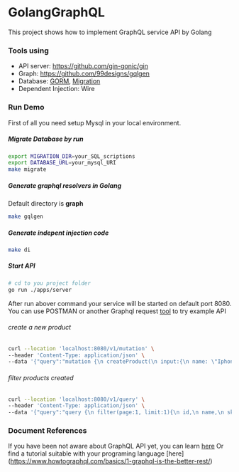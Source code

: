 # GolangGraphQL
This project shows how to implement GraphQL service API by Golang

### Tools using
- API server: https://github.com/gin-gonic/gin
- Graph: https://github.com/99designs/gqlgen
- Database: [GORM](https://gorm.io/), [Migration](https://github.com/golang-migrate/migrate)
- Dependent Injection: Wire

### Run Demo
First of all you need setup Mysql in your local environment.
##### Migrate Database by run
```sh
export MIGRATION_DIR=your_SQL_scriptions
export DATABASE_URL=your_mysql_URI
make migrate 
```
##### Generate graphql resolvers in Golang
Default directory is **graph**
```sh
make gqlgen
```
##### Generate indepent injection code
```sh
make di
```

##### Start API
```sh
# cd to you project folder 
go run ./apps/server
```
After run abover command your service will be started on default port 8080.
You can use POSTMAN or another Graphql request [tool](https://github.com/graphql/graphql-playground) to try example API
###### create a new product
```sh
curl --location 'localhost:8080/v1/mutation' \
--header 'Content-Type: application/json' \
--data '{"query":"mutation {\n createProduct(\n input:{\n name: \"Iphone 14 pro max\",\n sku: \"4234265565\",\n properties: {\n price: 999999999,\n color: \"PINK\",\n size:\"6.5'\''0\"\n}\n}){\n id,\n name,\n sku,\n properties {\n price,\n color,\n size\n}\n}\n}","variables":{}}'
```
###### filter products created
```sh
curl --location 'localhost:8080/v1/query' \
--header 'Content-Type: application/json' \
--data '{"query":"query {\n filter(page:1, limit:1){\n id,\n name,\n sku,\n properties{\n price,\n color,\n size\n}\n}\n}","variables":{}}'
```
### Document References
If you have been not aware about GraphQL API yet, you can learn [here](https://graphql.org/learn/)
Or find a tutorial suitable with your programing language [here] (https://www.howtographql.com/basics/1-graphql-is-the-better-rest/)
